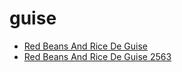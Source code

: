 # guise

 * [Red Beans And Rice De Guise](../../index/r/red-beans-and-rice-de-guise-2563.json)
 * [Red Beans And Rice De Guise 2563](../../index/r/red-beans-and-rice-de-guise-2563.json)
